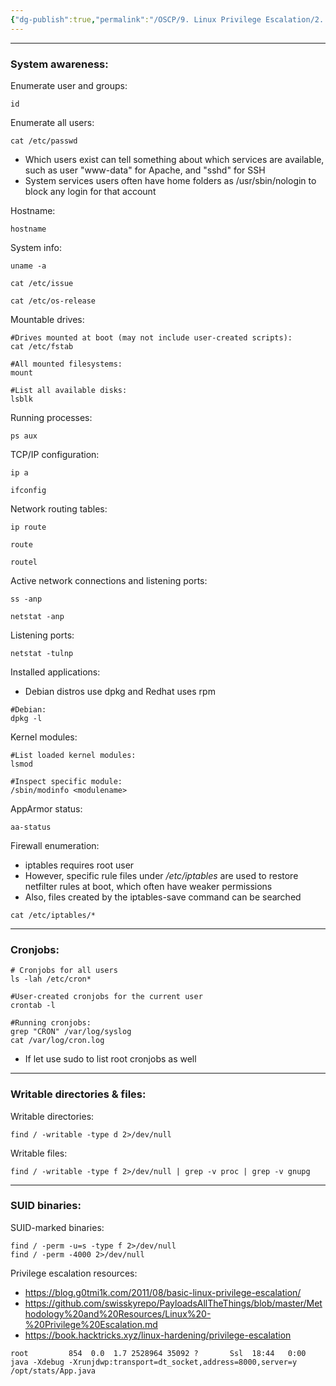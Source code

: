```yaml
---
{"dg-publish":true,"permalink":"/OSCP/9. Linux Privilege Escalation/2. Manual Enumeration/"}
---
```


---------
### System awareness:

Enumerate user and groups:
```
id
```

Enumerate all users:
```
cat /etc/passwd
```
- Which users exist can tell something about which services are available, such as user "www-data" for Apache, and "sshd" for SSH
- System services users often have home folders as /usr/sbin/nologin to block any login for that account

Hostname:
```
hostname
```

System info:
```
uname -a

cat /etc/issue

cat /etc/os-release
```

Mountable drives:
```
#Drives mounted at boot (may not include user-created scripts):
cat /etc/fstab

#All mounted filesystems:
mount

#List all available disks:
lsblk
```

Running processes:
```
ps aux
```

TCP/IP configuration:
```
ip a

ifconfig
```

Network routing tables:
```
ip route

route

routel
```

Active network connections and listening ports:
```
ss -anp

netstat -anp
```

Listening ports:
```
netstat -tulnp
```

Installed applications:
- Debian distros use dpkg and Redhat uses rpm
```
#Debian:
dpkg -l
```

Kernel modules:
```
#List loaded kernel modules:
lsmod

#Inspect specific module:
/sbin/modinfo <modulename>
```

AppArmor status:
```
aa-status
```

Firewall enumeration:
- iptables requires root user
- However, specific rule files under */etc/iptables* are used to restore netfilter rules at boot, which often have weaker permissions
- Also, files created by the iptables-save command can be searched
```
cat /etc/iptables/*
```
-------------
### Cronjobs:
```
# Cronjobs for all users
ls -lah /etc/cron*

#User-created cronjobs for the current user
crontab -l

#Running cronjobs:
grep "CRON" /var/log/syslog
cat /var/log/cron.log
```
- If let use sudo to list root cronjobs as well
----------
### Writable directories & files:

Writable  directories:
```
find / -writable -type d 2>/dev/null
```

Writable files:
```
find / -writable -type f 2>/dev/null | grep -v proc | grep -v gnupg
```
----------
### SUID binaries:

SUID-marked binaries:
```
find / -perm -u=s -type f 2>/dev/null
find / -perm -4000 2>/dev/null
```

Privilege escalation resources:
- https://blog.g0tmi1k.com/2011/08/basic-linux-privilege-escalation/
- https://github.com/swisskyrepo/PayloadsAllTheThings/blob/master/Methodology%20and%20Resources/Linux%20-%20Privilege%20Escalation.md
- https://book.hacktricks.xyz/linux-hardening/privilege-escalation

```
root         854  0.0  1.7 2528964 35092 ?       Ssl  18:44   0:00 java -Xdebug -Xrunjdwp:transport=dt_socket,address=8000,server=y /opt/stats/App.java
```
